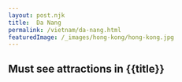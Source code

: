```yaml
---
layout: post.njk
title:  Da Nang
permalink: /vietnam/da-nang.html
featuredImage: /_images/hong-kong/hong-kong.jpg
---
```

## Must see attractions in {{title}}